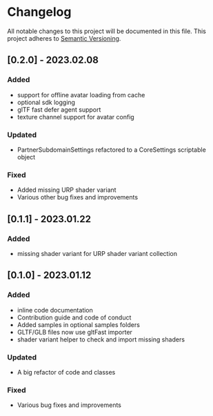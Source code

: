 # Changelog

All notable changes to this project will be documented in this file.
This project adheres to [Semantic Versioning](http://semver.org/).

## [0.2.0] - 2023.02.08

### Added
- support for offline avatar loading from cache
- optional sdk logging
- glTF fast defer agent support
- texture channel support for avatar config

### Updated
- PartnerSubdomainSettings refactored to a CoreSettings scriptable object

### Fixed
- Added missing URP shader variant
- Various other bug fixes and improvements

## [0.1.1] - 2023.01.22

### Added
- missing shader variant for URP shader variant collection

## [0.1.0] - 2023.01.12

### Added
- inline code documentation
- Contribution guide and code of conduct
- Added samples in optional samples folders
- GLTF/GLB files now use gltFast importer
- shader variant helper to check and import missing shaders

### Updated
- A big refactor of code and classes

### Fixed
- Various bug fixes and improvements